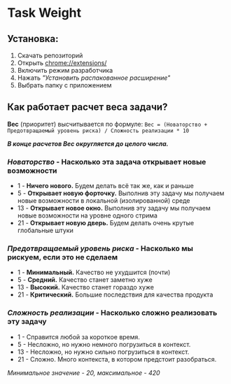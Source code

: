 # Task Weight
## Установка:
1. Скачать репозиторий
2. Открыть [chrome://extensions/]()
3. Включить режим разработчика
4. Нажать _"Установить распакованное расширение"_
5. Выбрать папку с приложением

## Как работает расчет веса задачи?
__Вес__ (приоритет) высчитывается по формуле: `Вес = (Новаторство + Предотвращаемый уровень риска) / Сложность реализации * 10`

___В конце расчетов Вес округляется до целого числа.___
### _Новаторство_ - Насколько эта задача открывает новые возможности
- 1 - **Ничего нового.** Будем делать всё так же, как и раньше
- 5 - **Открывает новую форточку.** Выполнив эту задачу мы получаем новые возможности в локальной (изолированной) среде
- 13 - **Открывает новое окно.** Выполнив эту задачу мы получаем новые возможности на уровне одного стрима
- 21 - **Открывает новую дверь.** Будем делать очень крутые глобальные штуки

### _Предотвращаемый уровень риска_ - Насколько мы рискуем, если это не сделаем
- 1 - **Минимальный.** Качество не ухудшится (почти)
- 5 - **Средний.** Качество станет заметно хуже
- 13 - **Высокий.** Качество станет гораздо хуже
- 21 - **Критический.** Большие последствия для качества продукта

### _Сложность реализации_ - Насколько сложно реализовать эту задачу
- 1 - Справится любой за короткое время.
- 5 - Несложно, но нужно немного погрузиться в контекст.
- 13 - Несложно, но нужно сильно погрузиться в контекст.
- 21 - Сложно. Много контекста, в котором предстоит разобраться.

_Минимальное значение - 20, максимальное - 420_